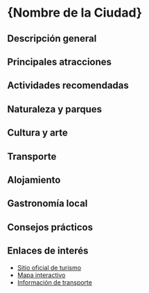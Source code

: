 # {Nombre de la Ciudad}

## Descripción general
<!-- Introducción sobre la ciudad: historia, ubicación, clima, tamaño, carácter general. -->

## Principales atracciones
<!-- Lista de monumentos, lugares turísticos o símbolos clave. -->

## Actividades recomendadas
<!-- Actividades específicas para diferentes perfiles de viajero (económico, lujo, aventura, familia...). -->

## Naturaleza y parques
<!-- Parques urbanos, reservas naturales, playas o jardines botánicos. -->

## Cultura y arte
<!-- Museos, centros culturales, galerías, festivales, street art. -->

## Transporte
<!-- Cómo desplazarse dentro de la ciudad: trenes, buses, tranvías, bici, etc. -->

## Alojamiento
<!-- Zonas recomendadas para hospedarse, clasificado por presupuesto. -->

## Gastronomía local
<!-- Platos típicos, mercados, barrios gastronómicos, cafés icónicos. -->

## Consejos prácticos
<!-- Mejor época para viajar, costumbres locales, consejos de seguridad, apps útiles. -->

## Enlaces de interés
<!-- Web oficial de turismo, mapas, transportes, itinerarios o recursos útiles. -->
- [Sitio oficial de turismo](#)
- [Mapa interactivo](#)
- [Información de transporte](#)
